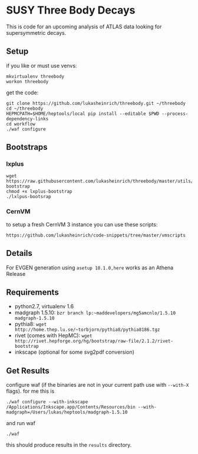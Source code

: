 SUSY Three Body Decays
======================


This is code for an upcoming analysis of ATLAS data looking for supersymmetric decays.

Setup
------

if you like or must use venvs:

    mkvirtualenv threebody
    workon threebody

get the code:

    git clone https://github.com/lukasheinrich/threebody.git ~/threebody
    cd ~/threebody
    HEPMCPATH=$HOME/heptools/local pip install --editable $PWD --process-dependency-links
    cd workflow
    ./waf configure


## Bootstraps
### lxplus

    wget https://raw.githubusercontent.com/lukasheinrich/threebody/master/utils/lxplus-bootstrap
    chmod +x lxplus-bootstrap
    ./lxlpus-bootsrap

### CernVM

to setup a fresh CernVM 3 instance you can use these scripts:

    https://github.com/lukasheinrich/code-snippets/tree/master/vmscripts

Details
-------
For EVGEN generation using `asetup 18.1.0,here` works as an Athena Release

Requirements
-------

* python2.7, virtualenv 1.6
* madgraph 1.5.10: `bzr branch lp:~maddevelopers/mg5amcnlo/1.5.10 madgraph-1.5.10`
* pythia8: `wget http://home.thep.lu.se/~torbjorn/pythia8/pythia8186.tgz`
* rivet (comes with HepMC): `wget http://rivet.hepforge.org/hg/bootstrap/raw-file/2.1.2/rivet-bootstrap`
* inkscape (optional for some svg2pdf conversion)

Get Results
-----
configure waf (if the binaries are not in your current path use with `--with-X` flags). for me this is

	./waf configure --with-inkscape /Applications/Inkscape.app/Contents/Resources/bin --with-madgraph=/Users/lukas/heptools/madgraph-1.5.10    


and run waf

	./waf
	
this should produce results in the `results` directory.
